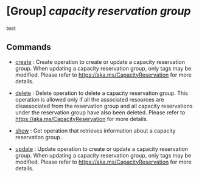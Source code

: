 # [Group] _capacity reservation group_

test

## Commands

- [create](/Commands/capacity/reservation/group/_create.md)
: Create operation to create or update a capacity reservation group. When updating a capacity reservation group, only tags may be modified. Please refer to https://aka.ms/CapacityReservation for more details.

- [delete](/Commands/capacity/reservation/group/_delete.md)
: Delete operation to delete a capacity reservation group. This operation is allowed only if all the associated resources are disassociated from the reservation group and all capacity reservations under the reservation group have also been deleted. Please refer to https://aka.ms/CapacityReservation for more details.

- [show](/Commands/capacity/reservation/group/_show.md)
: Get operation that retrieves information about a capacity reservation group.

- [update](/Commands/capacity/reservation/group/_update.md)
: Update operation to create or update a capacity reservation group. When updating a capacity reservation group, only tags may be modified. Please refer to https://aka.ms/CapacityReservation for more details.
